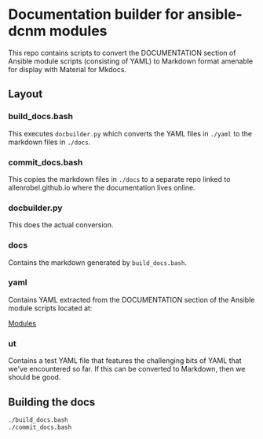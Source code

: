# Documentation builder for ansible-dcnm modules

This repo contains scripts to convert the DOCUMENTATION section of
Ansible module scripts (consisting of YAML) to Markdown format
amenable for display with Material for Mkdocs.

## Layout

### build_docs.bash

This executes `docbuilder.py` which converts the YAML files
in `./yaml` to the markdown files in `./docs`.

### commit_docs.bash

This copies the markdown files in `./docs` to a separate repo
linked to allenrobel.github.io where the documentation lives
online.

### docbuilder.py

This does the actual conversion.

### docs

Contains the markdown generated by `build_docs.bash`.

### yaml

Contains YAML extracted from the DOCUMENTATION section of the
Ansible module scripts located at:

[Modules](https://github.com/CiscoDevNet/ansible-dcnm/tree/develop/plugins/modules)

### ut

Contains a test YAML file that features the challenging bits of YAML that
we've encountered so far.  If this can be converted to Markdown, then we
should be good.

## Building the docs

``` bash
./build_docs.bash
./commit_docs.bash
```
